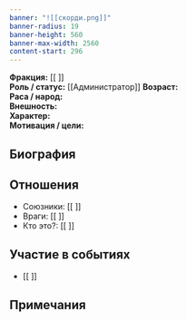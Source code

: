 ```yaml
---
banner: "![[скорди.png]]"
banner-radius: 19
banner-height: 560
banner-max-width: 2560
content-start: 296
---
```


**Фракция:** [[ ]]  
**Роль / статус:**  [[Администратор]]
**Возраст:**  
**Раса / народ:**  
**Внешность:**  
**Характер:**  
**Мотивация / цели:**  

## Биография


## Отношения
- Союзники: [[ ]]
- Враги: [[ ]]
- Кто это?: [[ ]]

## Участие в событиях
- [[ ]]

## Примечания
